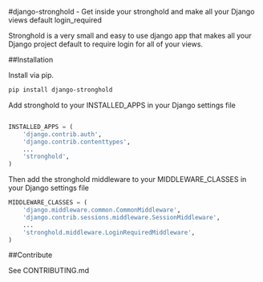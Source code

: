 #django-stronghold - Get inside your stronghold and make all your Django views default login_required 

Stronghold is a very small and easy to use django app that makes all your Django project default to require login for all of your views.


##Installation

Install via pip. 

```sh
pip install django-stronghold
```

Add stronghold to your INSTALLED_APPS in your Django settings file

```python

INSTALLED_APPS = (
    'django.contrib.auth',
    'django.contrib.contenttypes',
    ...
    'stronghold',
)
```

Then add the stronghold middleware to your MIDDLEWARE_CLASSES in your Django settings file

```python
MIDDLEWARE_CLASSES = (
    'django.middleware.common.CommonMiddleware',
    'django.contrib.sessions.middleware.SessionMiddleware',
    ...
    'stronghold.middleware.LoginRequiredMiddleware',
)
```



##Contribute

See CONTRIBUTING.md
